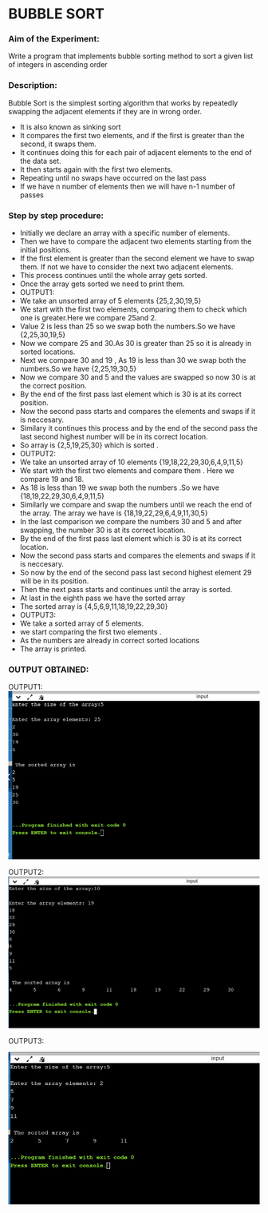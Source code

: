 # BUBBLE SORT

### Aim of the Experiment:
Write a program that implements bubble sorting method to sort a given list of integers in ascending order

### Description:
Bubble Sort is the simplest sorting algorithm that works by repeatedly swapping the adjacent elements if they are in wrong order.
- It is also known as sinking sort
- It compares the first two elements, and if the first is greater than the second, it
swaps them.
- It continues doing this for each pair of adjacent elements to the end of the data set.
- It then starts again with the first two elements.
- Repeating until no swaps have occurred on the last pass
- If we have n number of elements then we will have n-1 number of passes

### Step by step procedure:
- Initially we declare an array with a specific number of elements.
- Then we have to compare the adjacent two elements starting from the initial positions.
- If the first element is greater than the second element we have to swap them. If not we have to consider the next two adjacent elements.
- This process continues until the whole array gets sorted.
- Once the array gets sorted we need to print them.
- OUTPUT1:
- We take an unsorted array of 5 elements {25,2,30,19,5}
- We start with the first two elements, comparing them to check which one is greater.Here we compare 25and 2.
- Value 2 is less than 25 so we swap both the numbers.So we have {2,25,30,19,5}
- Now we compare 25 and 30.As 30 is greater than 25 so it is already in sorted locations.
- Next we compare 30 and 19 , As 19 is less than 30 we swap both the numbers.So we have {2,25,19,30,5}
- Now we compare 30 and 5 and the values are swapped so now 30 is at the correct position.
- By the end of the first pass last element which is 30 is at its correct position.
- Now the second pass starts and compares the elements and swaps if it is neccesary.
- Similary it continues this process and by the end of the second pass the last second highest number will be in its correct location.
- So array is {2,5,19,25,30} which is sorted .
- OUTPUT2:
- We take an unsorted array of 10 elements {19,18,22,29,30,6,4,9,11,5}
- We start with the first two elements and compare them . Here we compare 19 and 18.
- As 18 is less than 19 we swap both the numbers .So we have {18,19,22,29,30,6,4,9,11,5}
- Similarly we compare and swap the numbers until we reach the end of the array. The array we have is {18,19,22,29,6,4,9,11,30,5}
- In the last comparison we compare the numbers 30 and 5 and after swapping, the number 30 is at its correct location.
- By the end of the first pass last element which is 30 is at its correct location.
- Now the second pass starts and compares the elements and swaps if it is neccesary.
- So now by the end of the second pass last second highest element 29 will be in its position.
- Then the next pass starts and continues until the array is sorted.
- At last in the eighth pass we have the sorted array
- The sorted array is {4,5,6,9,11,18,19,22,29,30}
- OUTPUT3:
- We take a sorted array of 5 elements.
- we start comparing the first two elements .
- As the numbers are already in correct sorted locations
- The array is printed.

### OUTPUT OBTAINED:
OUTPUT1:
![output1](bubblesort1.PNG)

OUTPUT2:
![output2](bubblesort2.PNG)

OUTPUT3:

![output3](bubblesort3.PNG)



